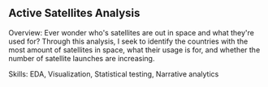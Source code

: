 ## Active Satellites Analysis
Overview: Ever wonder who's satellites are out in space and what they're used for? Through this analysis, I seek to identify the countries with the most amount of satellites in space, what their usage is for, and whether the number of satellite launches are increasing.

Skills: EDA, Visualization, Statistical testing, Narrative analytics
